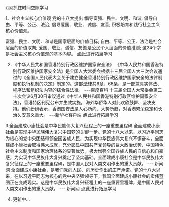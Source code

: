 🇨🇳抓住时间空隙学习

1、社会主义核心价值观
 党的十八大提出
 倡导富强、民主、文明、和谐;
 倡导自由、平等、公正、法治;
 倡导爱国、敬业、诚信、友善;
 积极培育和践行社会主义核心价值观。

富强、民主、文明、和谐是国家层面的价值目标;
自由、平等、公正、法治是社会层面的价值取向;
爱国、敬业、诚信、友善是公民个人层面的价值准则;
这24个字是社会主义核心价值观的基本内容。
点此进行拓展学习

2. 《中华人民共和国香港特别行政区维护国家安全法》
《中华人民共和国香港特别行政区维护国家安全法》是全国人大常委会根据十三届全国人大三次会议通过的《全国人民代表大会关于建立健全香港特别行政区维护国家安全的法律制度和执行机制的决定》制定的。这部法律共6章、66条，是一部兼具实体法、程序法和组织法内容的综合性法律。 ---百度百科
十三届全国人大常委会第二十次会议6月30日审议通过《中华人民共和国香港特别行政区维护国家安全法》，香港特区刊宪公布并生效实施。海外华侨华人对此欢欣鼓舞、坚决支持。他们纷纷表示，香港国安法是人心所向、大势所趋，对香港繁荣稳定和长治久安意义重大。 ---新华社客户端
点此进行拓展学习

3.全面建成小康社会是中华民族伟大复兴征程上的一座重要里程碑
全面建成小康社会是实现中华民族伟大复兴中国梦的关键一步。党的十八大以来，以习近平同志为核心的党中央团结带领全国各族人民，为实现中华民族伟大复兴不懈奋斗，全面建成小康社会取得伟大成就，充分彰显中国共产党领导的巨大政治优势、中国特色社会主义制度和国家治理体系的显著优势，极大增强全国各族人民的自信心和自豪感，为实现中华民族伟大复兴奠定了坚实基础。全面建成小康社会是中华民族伟大复兴征程上的一座重要里程碑，是中国人民对人类文明作出的重大贡献。 --- 新闻网
全面建成小康社会，是我们党向人民、向历史作出的庄严承诺。党的十八大以来，在以习近平同志为核心的党中央坚强领导下，我国全面建成小康社会的宏伟蓝图正在变成现实。这是中华民族伟大复兴征程上的一座重要里程碑，是中国人民对人类文明作出的重大贡献。 --- 新闻网
点此进行拓展学习

4. 更新中...
